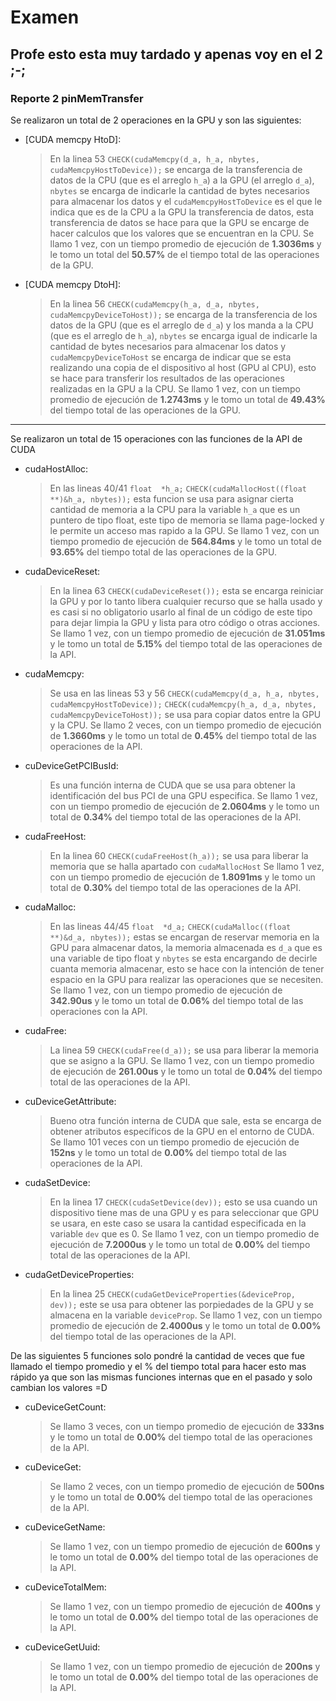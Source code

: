 ﻿# Examen

Profe esto esta muy tardado y apenas voy en el 2 ;-;
---
### Reporte 2  pinMemTransfer

Se realizaron un total de 2 operaciones en la GPU y son las siguientes:
- [CUDA memcpy HtoD]:
	> En la linea 53 ``CHECK(cudaMemcpy(d_a, h_a, nbytes, cudaMemcpyHostToDevice));`` se encarga de la transferencia de datos de la CPU (que es el arreglo `h_a`) a la GPU (el arreglo `d_a`), `nbytes` se encarga de indicarle la cantidad de bytes necesarios para almacenar los datos y el `cudaMemcpyHostToDevice` es el que le indica que es de la CPU a la GPU la transferencia de datos, esta transferencia de datos se hace para que la GPU se encarge de hacer calculos que los valores que se encuentran en la CPU. Se llamo 1 vez, con un tiempo promedio de ejecución de **1.3036ms** y le tomo un total del **50.57%** de el tiempo total de las operaciones de la GPU.
	
- [CUDA memcpy DtoH]: 
	> En la linea 56 ``CHECK(cudaMemcpy(h_a, d_a, nbytes, cudaMemcpyDeviceToHost));`` se encarga de la transferencia de los datos de  la GPU (que es el arreglo de `d_a`) y los manda a la CPU (que es el arreglo de `h_a`), `nbytes` se encarga igual de indicarle la cantidad de bytes necesarios para almacenar los datos y `cudaMemcpyDeviceToHost` se encarga de indicar que se esta realizando una copia de el dispositivo al host (GPU al CPU), esto se hace para transferir los resultados de las operaciones realizadas en la GPU a la CPU. Se llamo 1 vez, con un tiempo promedio de ejecución de **1.2743ms** y le tomo un total de **49.43%** del tiempo total de las operaciones de la GPU.
---
Se realizaron un total de 15 operaciones con las funciones de la API de CUDA

- cudaHostAlloc:
	> En las lineas 40/41 ``float  *h_a;`` ``CHECK(cudaMallocHost((float **)&h_a, nbytes));`` esta funcion se usa para asignar cierta cantidad de memoria a la CPU para la variable `h_a` que es un puntero de tipo float, este tipo de memoria se llama page-locked y le permite un acceso mas rapido a la GPU. Se llamo 1 vez, con un tiempo promedio de ejecución de **564.84ms** y le tomo un total de **93.65%** del tiempo total de las operaciones de la GPU.
	
- cudaDeviceReset:
	> En la linea 63 ``CHECK(cudaDeviceReset());`` esta se encarga reiniciar la GPU y por lo tanto libera cualquier recurso que se halla usado y es casi si no obligatorio usarlo al final de un código de este tipo para dejar limpia la GPU y lista para otro código o otras acciones. Se llamo 1 vez, con un tiempo promedio de ejecución de **31.051ms** y le tomo un total de **5.15%** del tiempo total de las operaciones de la API.

- cudaMemcpy:
	> Se usa en las lineas 53 y 56 
	``CHECK(cudaMemcpy(d_a, h_a, nbytes, cudaMemcpyHostToDevice));`` 
	``CHECK(cudaMemcpy(h_a, d_a, nbytes, cudaMemcpyDeviceToHost));``
	se usa para copiar datos entre la GPU y la CPU. Se llamo 2 veces, con un tiempo promedio de ejecución de **1.3660ms** y le tomo un total de **0.45%** del tiempo total de las operaciones de la API.

- cuDeviceGetPCIBusId: 
	> Es una función interna de CUDA que se usa para obtener la identificación del bus PCI de una GPU especifica. Se llamo 1 vez, con un tiempo promedio de ejecución de **2.0604ms** y le tomo un total de **0.34%** del tiempo total de las operaciones de la API.

- cudaFreeHost:
	> En la linea 60 ``CHECK(cudaFreeHost(h_a));`` se usa para liberar la memoria que se halla apartado con ``cudaMallocHost`` Se llamo 1 vez, con un tiempo promedio de ejecución de **1.8091ms** y le tomo un total de **0.30%** del tiempo total de las operaciones de la API.

- cudaMalloc: 
	> En las lineas 44/45 ``float  *d_a;`` ``CHECK(cudaMalloc((float  **)&d_a, nbytes));`` estas se encargan de reservar memoria en la GPU para almacenar datos, la memoria almacenada es `d_a` que es una variable de tipo float y `nbytes` se esta encargando de decirle cuanta memoria almacenar, esto se hace con la intención de tener espacio en la GPU para realizar las operaciones que se necesiten. Se llamo 1 vez, con un tiempo promedio de ejecución de **342.90us** y le tomo un total de **0.06%** del tiempo total de las operaciones con la API.

- cudaFree: 
	> La linea 59 ``CHECK(cudaFree(d_a));`` se usa para liberar la memoria que se asigno a la GPU. Se llamo 1 vez, con un tiempo promedio de ejecución de **261.00us** y le tomo un total de **0.04%** del tiempo total de las operaciones de la API.

- cuDeviceGetAttribute:
	> Bueno otra función interna de CUDA que sale, esta se encarga de obtener atributos específicos de la GPU en el entorno de CUDA. Se llamo 101 veces con un tiempo promedio de ejecución de **152ns** y le tomo un total de **0.00%** del tiempo total de las operaciones de la API.

- cudaSetDevice:
	> En la linea 17 ``CHECK(cudaSetDevice(dev));`` esto se usa cuando un dispositivo tiene mas de una GPU y es para seleccionar que GPU se usara, en este caso se usara la cantidad especificada en la variable `dev` que es 0. Se llamo 1 vez, con un tiempo promedio de ejecución de **7.2000us** y le tomo un total de **0.00%** del tiempo total de las operaciones de la API.

- cudaGetDeviceProperties: 
	> En la linea 25 ``CHECK(cudaGetDeviceProperties(&deviceProp, dev));`` este se usa para obtener las porpiedades de la GPU y se almacena en la variable `deviceProp`. Se llamo 1 vez, con un tiempo promedio de ejecución de **2.4000us** y le tomo un total de **0.00%** del tiempo total de las operaciones de la API.

De las siguientes 5 funciones solo pondré la cantidad de veces que fue llamado el tiempo promedio y el % del tiempo total para hacer esto mas rápido ya que son las mismas funciones internas que en el pasado y solo cambian los valores =D

- cuDeviceGetCount:
	> Se llamo 3 veces, con un tiempo promedio de ejecución de **333ns** y le tomo un total de **0.00%** del tiempo total de las operaciones de la API.

- cuDeviceGet: 
	> Se llamo 2 veces, con un tiempo promedio de ejecución de **500ns** y le tomo un total de **0.00%** del tiempo total de las operaciones de la API.

- cuDeviceGetName:
	> Se llamo 1 vez, con un tiempo promedio de ejecución de **600ns** y le tomo un total de **0.00%** del tiempo total de las operaciones de la API.

- cuDeviceTotalMem: 
	> Se llamo 1 vez, con un tiempo promedio de ejecución de **400ns** y le tomo un total de **0.00%** del tiempo total de las operaciones de la API.

- cuDeviceGetUuid: 
	> Se llamo 1 vez, con un tiempo promedio de ejecución de **200ns** y le tomo un total de **0.00%** del tiempo total de las operaciones de la API.

